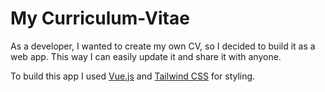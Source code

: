 # My Curriculum-Vitae

As a developer, I wanted to create my own CV, so I decided to build it as a web app. This way I can easily update it and share it with anyone.

To build this app I used [Vue.js](https://vuejs.org/) and [Tailwind CSS](https://tailwindcss.com/) for styling.
